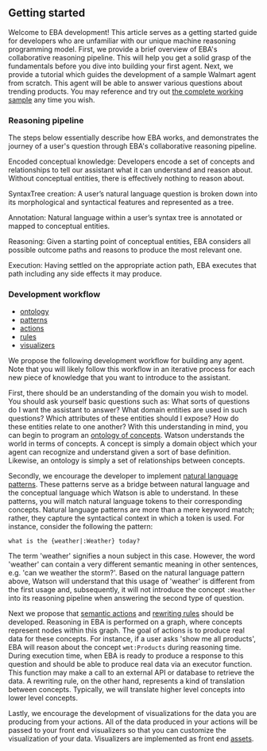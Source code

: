 ## Getting started

Welcome to EBA development! This article serves as a getting started guide for developers who are unfamiliar with our unique machine reasoning programming model. First, we provide a brief overview of EBA's collaborative reasoning pipeline. This will help you get a solid grasp of the fundamentals before you dive into building your first agent. Next, we provide a tutorial which guides the development of a sample Walmart agent from scratch. This agent will be able to answer various questions about trending products. You may reference and try out [the complete working sample](../../samples/Walmart.md) any time you wish.

### Reasoning pipeline
The steps below essentially describe how EBA works, and demonstrates the journey of a user's question through EBA's collaborative reasoning pipeline.

Encoded conceptual knowledge: Developers encode a set of concepts and relationships to tell our assistant what it can understand and reason about. Without conceptual entities, there is effectively nothing to reason about.

SyntaxTree creation: A user’s natural language question is broken down into its morphological and syntactical features and represented as a tree.

Annotation: Natural language within a user’s syntax tree is annotated or mapped to conceptual entities.

Reasoning: Given a starting point of conceptual entities, EBA considers all possible outcome paths and reasons to produce the most relevant one.

Execution: Having settled on the appropriate action path, EBA executes that path including any side effects it may produce.


### Development workflow
- [ontology](./Ontology.md)
- [patterns](./Patterns.md)
- [actions](./Actions.md)
- [rules](./Rules.md) 
- [visualizers](./Visualizers.md)

We propose the following development workflow for building any agent. Note that you will likely follow this workflow in an iterative process for each new piece of knowledge that you want to introduce to the assistant.
 
First, there should be an understanding of the domain you wish to model. You should ask yourself basic questions such as: What sorts of questions do I want the assistant to answer? What domain entities are used in such questions? Which attributes of these entities should I expose? How do these entities relate to one another? With this understanding in mind, you can begin to program an [ontology of concepts](../components/Ontology.md). Watson understands the world in terms of concepts. A concept is simply a domain object which your agent can recognize and understand given a sort of base definition. Likewise, an ontology is simply a set of relationships between concepts.

Secondly, we encourage the developer to implement [natural language patterns](../components/Patterns.md). These patterns serve as a bridge between natural language and the conceptual language which Watson is able to understand. In these patterns, you will match natural language tokens to their corresponding concepts. Natural language patterns are more than a mere keyword match; rather, they capture the syntactical context in which a token is used. For instance, consider the following the pattern:

`what is the {weather|:Weather} today?`

The term 'weather' signifies a noun subject in this case. However, the word 'weather' can contain a very different semantic meaning in other sentences, e.g. 'can we weather the storm?'. Based on the natural language pattern above, Watson will understand that this usage of 'weather' is different from the first usage and, subsequently, it will not introduce the concept `:Weather` into its reasoning pipeline when answering the second type of question.

Next we propose that [semantic actions](../components/Actions.md) and [rewriting rules](../components/Rules.md) should be developed. Reasoning in EBA is performed on a graph, where concepts represent nodes within this graph. The goal of actions is to produce real data for these concepts. For instance, if a user asks 'show me all products', EBA will reason about the concept `wmt:Products` during reasoning time. During execution time, when EBA is ready to produce a response to this question and should be able to produce real data via an executor function. This function may make a call to an external API or database to retrieve the data. A rewriting rule, on the other hand, represents a kind of translation between concepts. Typically, we will translate higher level concepts into lower level concepts.

Lastly, we encourage the development of visualizations for the data you are producing from your actions. All of the data produced in your actions will be passed to your front end visualizers so that you can customize the visualization of your data. Visualizers are implemented as front end [assets](../lab/Assets.md).
